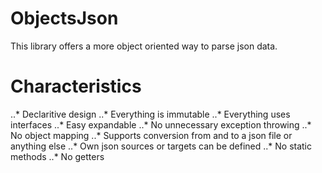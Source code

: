# ObjectsJson
This library offers a more object oriented way to parse json data.

# Characteristics
..* Declaritive design
..* Everything is immutable
..* Everything uses interfaces
..* Easy expandable
..* No unnecessary exception throwing
..* No object mapping
..* Supports conversion from and to a json file or anything else
..* Own json sources or targets can be defined
..* No static methods
..* No getters
